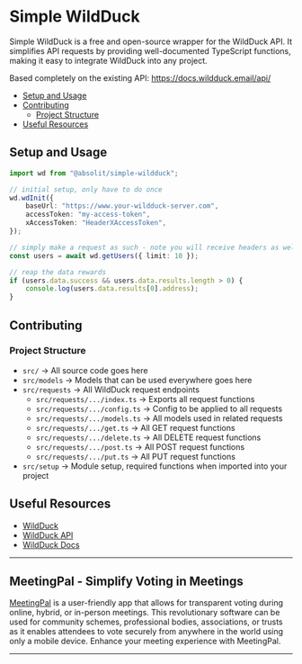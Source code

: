 # Simple WildDuck

Simple WildDuck is a free and open-source wrapper for the WildDuck API. It simplifies API requests by providing well-documented TypeScript functions, making it easy to integrate WildDuck into any project.

Based completely on the existing API: https://docs.wildduck.email/api/

- [Setup and Usage](#setup-and-usage)
- [Contributing](#contributing)
  - [Project Structure](#project-structure)
- [Useful Resources](#useful-resources)

## Setup and Usage

```typescript
import wd from "@absolit/simple-wildduck";

// initial setup, only have to do once
wd.wdInit({
	baseUrl: "https://www.your-wildduck-server.com",
	accessToken: "my-access-token",
	xAccessToken: "HeaderXAccessToken",
});

// simply make a request as such - note you will receive headers as well as data
const users = await wd.getUsers({ limit: 10 });

// reap the data rewards
if (users.data.success && users.data.results.length > 0) {
	console.log(users.data.results[0].address);
}
```

## Contributing

### Project Structure

- `src/` -> All source code goes here
- `src/models` -> Models that can be used everywhere goes here
- `src/requests` -> All WildDuck request endpoints
  - `src/requests/.../index.ts` -> Exports all request functions
  - `src/requests/.../config.ts` -> Config to be applied to all requests
  - `src/requests/.../models.ts` -> All models used in related requests
  - `src/requests/.../get.ts` -> All GET request functions
  - `src/requests/.../delete.ts` -> All DELETE request functions
  - `src/requests/.../post.ts` -> All POST request functions
  - `src/requests/.../put.ts` -> All PUT request functions
- `src/setup` -> Module setup, required functions when imported into your project

## Useful Resources

- [WildDuck](https://wildduck.email)
- [WildDuck API](https://docs.wildduck.email/api/)
- [WildDuck Docs](https://docs.wildduck.email/#/)

---

## MeetingPal - Simplify Voting in Meetings

[MeetingPal](https://meetingpal.co.za) is a user-friendly app that allows for transparent voting during online, hybrid, or in-person meetings. This revolutionary software can be used for community schemes, professional bodies, associations, or trusts as it enables attendees to vote securely from anywhere in the world using only a mobile device. Enhance your meeting experience with MeetingPal.

---
